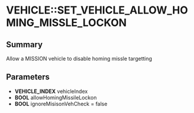 # VEHICLE::SET_VEHICLE_ALLOW_HOMING_MISSLE_LOCKON

## Summary
Allow a MISSION vehicle to disable homing missle targetting

## Parameters
* **VEHICLE_INDEX** vehicleIndex
* **BOOL** allowHomingMissileLockon
* **BOOL** ignoreMisisonVehCheck = false